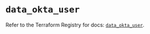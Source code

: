# `data_okta_user`

Refer to the Terraform Registry for docs: [`data_okta_user`](https://registry.terraform.io/providers/okta/okta/4.14.1/docs/data-sources/user).
